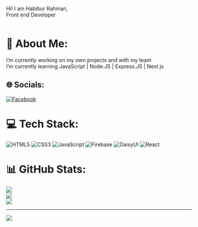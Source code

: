 Hi! I am Habibur Rahman,
<br>
Front end Developer

<img src="https://i.ibb.co/mTSvJ0J/White-Blue-and-Green-Simple-Cross-Illustration-Health-Facebook-Cover.jpg" alt="" />

# 💫 About Me:
I’m currently working on my own projects and with my team<br>I’m currently learning JavaScript | Node.JS | Express.JS | Next js


## 🌐 Socials:
[![Facebook](https://img.shields.io/badge/Facebook-%231877F2.svg?logo=Facebook&logoColor=white)](https://facebook.com/netmaster.habib) 

# 💻 Tech Stack:
![HTML5](https://img.shields.io/badge/html5-%23E34F26.svg?style=for-the-badge&logo=html5&logoColor=white) ![CSS3](https://img.shields.io/badge/css3-%231572B6.svg?style=for-the-badge&logo=css3&logoColor=white) ![JavaScript](https://img.shields.io/badge/javascript-%23323330.svg?style=for-the-badge&logo=javascript&logoColor=%23F7DF1E) ![Firebase](https://img.shields.io/badge/firebase-%23039BE5.svg?style=for-the-badge&logo=firebase) ![DaisyUI](https://img.shields.io/badge/daisyui-5A0EF8?style=for-the-badge&logo=daisyui&logoColor=white) ![React](https://img.shields.io/badge/react-%2320232a.svg?style=for-the-badge&logo=react&logoColor=%2361DAFB)
# 📊 GitHub Stats:
![](https://github-readme-stats.vercel.app/api?username=netmasternr&theme=dark&hide_border=false&include_all_commits=false&count_private=false)<br/>
![](https://github-readme-streak-stats.herokuapp.com/?user=netmasternr&theme=dark&hide_border=false)<br/>
![](https://github-readme-stats.vercel.app/api/top-langs/?username=netmasternr&theme=dark&hide_border=false&include_all_commits=false&count_private=false&layout=compact)

---
[![](https://visitcount.itsvg.in/api?id=netmasternr&icon=0&color=0)](https://visitcount.itsvg.in)

<!-- Proudly created with GPRM ( https://gprm.itsvg.in ) -->
